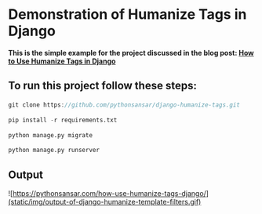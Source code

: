 # Demonstration of Humanize Tags in Django
__This is the simple example for the project discussed in the blog post: [How to Use Humanize Tags in Django
](https://pythonsansar.com/how-use-humanize-tags-django/)__

## To run this project follow these steps:
```javascript
git clone https://github.com/pythonsansar/django-humanize-tags.git
```
```python
pip install -r requirements.txt
```
```python
python manage.py migrate
```
```python
python manage.py runserver
```
## Output
![https://pythonsansar.com/how-use-humanize-tags-django/](static/img/output-of-django-humanize-template-filters.gif)
